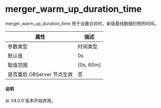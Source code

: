 merger_warm_up_duration_time 
=================================================

merger_warm_up_duration_time 用于设置合并时，新版基线数据的预热时间。


|      **属性**      |   **描述**    |
|------------------|-------------|
| 参数类型             | 时间类型        |
| 默认值              | 0s          |
| 取值范围             | \[0s, 60m\] |
| 是否重启 OBServer 节点生效 | 否           |

<main id="notice" type='explain'>
  <h4>说明</h4>
  <p>从 V4.0.0 版本开始弃用。</p>
</main>


